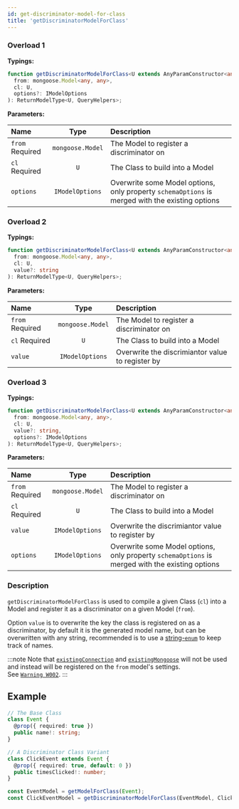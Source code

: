 ```yaml
---
id: get-discriminator-model-for-class
title: 'getDiscriminatorModelForClass'
---
```


### Overload 1

**Typings:**

```ts
function getDiscriminatorModelForClass<U extends AnyParamConstructor<any>, QueryHelpers = BeAnObject>(
  from: mongoose.Model<any, any>,
  cl: U,
  options?: IModelOptions
): ReturnModelType<U, QueryHelpers>;
```

**Parameters:**

| Name                                                        |       Type       | Description                                                                                     |
| :---------------------------------------------------------- | :--------------: | :---------------------------------------------------------------------------------------------- |
| `from` <span class="badge badge--secondary">Required</span> | `mongoose.Model` | The Model to register a discriminator on                                                        |
| `cl` <span class="badge badge--secondary">Required</span>   |       `U`        | The Class to build into a Model                                                                 |
| `options`                                                   | `IModelOptions`  | Overwrite some Model options, only property `schemaOptions` is merged with the existing options |

### Overload 2

**Typings:**

```ts
function getDiscriminatorModelForClass<U extends AnyParamConstructor<any>, QueryHelpers = BeAnObject>(
  from: mongoose.Model<any, any>,
  cl: U,
  value?: string
): ReturnModelType<U, QueryHelpers>;
```

**Parameters:**

| Name                                                        |       Type       | Description                                      |
| :---------------------------------------------------------- | :--------------: | :----------------------------------------------- |
| `from` <span class="badge badge--secondary">Required</span> | `mongoose.Model` | The Model to register a discriminator on         |
| `cl` <span class="badge badge--secondary">Required</span>   |       `U`        | The Class to build into a Model                  |
| `value`                                                     | `IModelOptions`  | Overwrite the discrimiantor value to register by |

### Overload 3

**Typings:**

```ts
function getDiscriminatorModelForClass<U extends AnyParamConstructor<any>, QueryHelpers = BeAnObject>(
  from: mongoose.Model<any, any>,
  cl: U,
  value?: string,
  options?: IModelOptions
): ReturnModelType<U, QueryHelpers>;
```

**Parameters:**

| Name                                                        |       Type       | Description                                                                                     |
| :---------------------------------------------------------- | :--------------: | :---------------------------------------------------------------------------------------------- |
| `from` <span class="badge badge--secondary">Required</span> | `mongoose.Model` | The Model to register a discriminator on                                                        |
| `cl` <span class="badge badge--secondary">Required</span>   |       `U`        | The Class to build into a Model                                                                 |
| `value`                                                     | `IModelOptions`  | Overwrite the discrimiantor value to register by                                                |
| `options`                                                   | `IModelOptions`  | Overwrite some Model options, only property `schemaOptions` is merged with the existing options |

### Description

`getDiscriminatorModelForClass` is used to compile a given Class (`cl`) into a Model and register it as a discriminator on a given Model (`from`).

Option `value` is to overwrite the key the class is registered on as a discriminator, by default it is the generated model name, but can be overwritten with any string, recommended is to use a [string-`enum`](https://www.typescriptlang.org/docs/handbook/enums.html#string-enums) to keep track of names.

:::note
Note that [`existingConnection`](../decorators/modelOptions.md#existingconnection) and [`existingMongoose`](../decorators/modelOptions.md#existingmongoose) will not be used and instead will be registered on the `from` model's settings.  
See [`Warning W002`](../../guides/error-warning-details.md#property-was-defined-differently-on-base-and-discriminator-w002).
:::

## Example

```ts
// The Base Class
class Event {
  @prop({ required: true })
  public name!: string;
}

// A Discriminator Class Variant
class ClickEvent extends Event {
  @prop({ required: true, default: 0 })
  public timesClicked!: number;
}

const EventModel = getModelForClass(Event);
const ClickEventModel = getDiscriminatorModelForClass(EventModel, ClickEvent);
```
